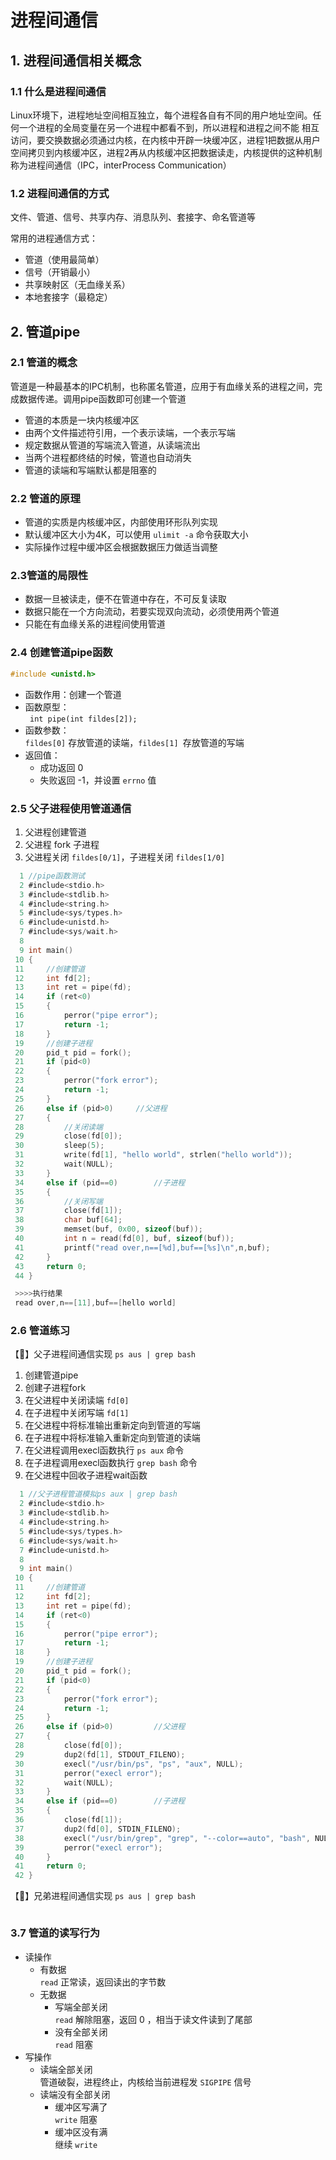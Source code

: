 # 进程间通信

## 1. 进程间通信相关概念

### 1.1 什么是进程间通信

Linux环境下，进程地址空间相互独立，每个进程各自有不同的用户地址空间。任何一个进程的全局变量在另一个进程中都看不到，所以进程和进程之间不能 相互访问，要交换数据必须通过内核，在内核中开辟一块缓冲区，进程1把数据从用户空间拷贝到内核缓冲区，进程2再从内核缓冲区把数据读走，内核提供的这种机制称为进程间通信（IPC，interProcess Communication）

### 1.2 进程间通信的方式

文件、管道、信号、共享内存、消息队列、套接字、命名管道等

常用的进程通信方式：

- 管道（使用最简单）
- 信号（开销最小）
- 共享映射区（无血缘关系）
- 本地套接字（最稳定）

## 2. 管道pipe

### 2.1 管道的概念

管道是一种最基本的IPC机制，也称匿名管道，应用于有血缘关系的进程之间，完成数据传递。调用pipe函数即可创建一个管道

- 管道的本质是一块内核缓冲区
- 由两个文件描述符引用，一个表示读端，一个表示写端
- 规定数据从管道的写端流入管道，从读端流出
- 当两个进程都终结的时候，管道也自动消失
- 管道的读端和写端默认都是阻塞的

### 2.2 管道的原理

- 管道的实质是内核缓冲区，内部使用环形队列实现
- 默认缓冲区大小为4K，可以使用 `ulimit -a` 命令获取大小
- 实际操作过程中缓冲区会根据数据压力做适当调整

### 2.3管道的局限性

- 数据一旦被读走，便不在管道中存在，不可反复读取
- 数据只能在一个方向流动，若要实现双向流动，必须使用两个管道
- 只能在有血缘关系的进程间使用管道

### 2.4 创建管道pipe函数

```C
#include <unistd.h>
```

- 函数作用：创建一个管道
- 函数原型：  
  ` int pipe(int fildes[2]);` 
- 函数参数：   
  `fildes[0]` 存放管道的读端，`fildes[1] `存放管道的写端
- 返回值：
  - 成功返回 0
  - 失败返回 -1，并设置 `errno` 值

### 2.5 父子进程使用管道通信

1. 父进程创建管道
2. 父进程 fork 子进程
3. 父进程关闭 `fildes[0/1]`，子进程关闭 `fildes[1/0]`  

```C
  1 //pipe函数测试
  2 #include<stdio.h>
  3 #include<stdlib.h>
  4 #include<string.h>
  5 #include<sys/types.h>
  6 #include<unistd.h>
  7 #include<sys/wait.h>
  8 
  9 int main()
 10 {   
 11     //创建管道
 12     int fd[2];
 13     int ret = pipe(fd);
 14     if (ret<0)
 15     {   
 16         perror("pipe error");
 17         return -1;
 18     }
 19     //创建子进程
 20     pid_t pid = fork();
 21     if (pid<0)
 22     {   
 23         perror("fork error");
 24         return -1;
 25     }
 26     else if (pid>0)     //父进程
 27     {   
 28         //关闭读端
 29         close(fd[0]);
 30         sleep(5);
 31         write(fd[1], "hello world", strlen("hello world"));
 32         wait(NULL);
 33     }
 34     else if (pid==0)        //子进程
 35     {   
 36         //关闭写端
 37         close(fd[1]);
 38         char buf[64];
 39         memset(buf, 0x00, sizeof(buf));
 40         int n = read(fd[0], buf, sizeof(buf));
 41         printf("read over,n==[%d],buf==[%s]\n",n,buf);
 42     }
 43     return 0;
 44 }

 >>>>执行结果
 read over,n==[11],buf==[hello world]
```

### 2.6 管道练习

【:pill:】父子进程间通信实现 `ps aus | grep bash` 

1. 创建管道pipe
2. 创建子进程fork
3. 在父进程中关闭读端 `fd[0]` 
4. 在子进程中关闭写端 `fd[1]` 
5. 在父进程中将标准输出重新定向到管道的写端
6. 在子进程中将标准输入重新定向到管道的读端
7. 在父进程调用execl函数执行 `ps aux` 命令
8. 在子进程调用execl函数执行 `grep bash` 命令
9. 在父进程中回收子进程wait函数

```C
  1 //父子进程管道模拟ps aux | grep bash
  2 #include<stdio.h>
  3 #include<stdlib.h>
  4 #include<string.h>
  5 #include<sys/types.h>
  6 #include<sys/wait.h>
  7 #include<unistd.h>
  8 
  9 int main()
 10 {
 11     //创建管道
 12     int fd[2];
 13     int ret = pipe(fd);
 14     if (ret<0)
 15     {
 16         perror("pipe error");
 17         return -1;
 18     }
 19     //创建子进程
 20     pid_t pid = fork();
 21     if (pid<0)
 22     {
 23         perror("fork error");
 24         return -1;
 25     }
 26     else if (pid>0)         //父进程
 27     {
 28         close(fd[0]);
 29         dup2(fd[1], STDOUT_FILENO);
 30         execl("/usr/bin/ps", "ps", "aux", NULL);
 31         perror("execl error");
 32         wait(NULL);
 33     }
 34     else if (pid==0)        //子进程
 35     {
 36         close(fd[1]);
 37         dup2(fd[0], STDIN_FILENO);
 38         execl("/usr/bin/grep", "grep", "--color==auto", "bash", NULL);
 39         perror("execl error");
 40     }
 41     return 0;
 42 }
```

【:pill:】兄弟进程间通信实现 `ps aus | grep bash` 

```C
```

### 3.7 管道的读写行为

- 读操作
  - 有数据  
    `read` 正常读，返回读出的字节数
  - 无数据  
    - 写端全部关闭  
      `read` 解除阻塞，返回 0 ，相当于读文件读到了尾部
    - 没有全部关闭  
      `read` 阻塞
- 写操作
  - 读端全部关闭  
    管道破裂，进程终止，内核给当前进程发 `SIGPIPE` 信号
  - 读端没有全部关闭
    - 缓冲区写满了  
      `write` 阻塞
    - 缓冲区没有满  
      继续 `write` 

